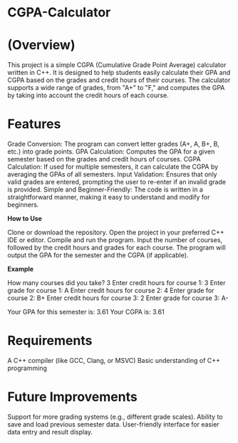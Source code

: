 # CGPA-Calculator


# (Overview)<br/>

This project is a simple CGPA (Cumulative Grade Point Average) calculator written in C++.
It is designed to help students easily calculate their GPA and CGPA based on the grades and credit hours of their courses. 
The calculator supports a wide range of grades, from "A+" to "F," and computes the GPA by taking into account the credit hours of each course.<br/>

# Features<br/>

Grade Conversion: The program can convert letter grades (A+, A, B+, B, etc.) into grade points.
GPA Calculation: Computes the GPA for a given semester based on the grades and credit hours of courses.
CGPA Calculation: If used for multiple semesters, it can calculate the CGPA by averaging the GPAs of all semesters.
Input Validation: Ensures that only valid grades are entered, prompting the user to re-enter if an invalid grade is provided.
Simple and Beginner-Friendly: The code is written in a straightforward manner, making it easy to understand and modify for beginners.<br/>

**How to Use**<br/>

Clone or download the repository.
Open the project in your preferred C++ IDE or editor.
Compile and run the program.
Input the number of courses, followed by the credit hours and grades for each course.
The program will output the GPA for the semester and the CGPA (if applicable).<br/>

**Example**<br/>

How many courses did you take? 3
Enter credit hours for course 1: 3
Enter grade for course 1: A
Enter credit hours for course 2: 4
Enter grade for course 2: B+
Enter credit hours for course 3: 2
Enter grade for course 3: A-

Your GPA for this semester is: 3.61
Your CGPA is: 3.61<br/>

# Requirements<br/>

A C++ compiler (like GCC, Clang, or MSVC)
Basic understanding of C++ programming

# Future Improvements<br/>

Support for more grading systems (e.g., different grade scales).
Ability to save and load previous semester data.
User-friendly interface for easier data entry and result display.
